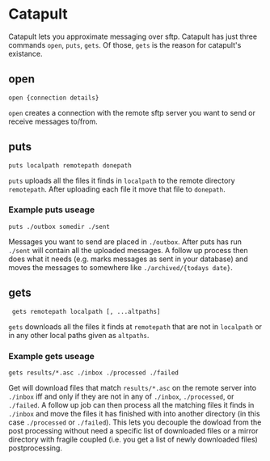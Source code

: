 # Catapult

Catapult lets you approximate messaging over sftp. Catapult has just three commands `open`, `puts`, `gets`. Of those, `gets` is the reason for catapult's existance.

## open

    open {connection details}

`open` creates a connection with the remote sftp server you want to send or receive messages to/from.

## puts

    puts localpath remotepath donepath

`puts` uploads all the files it finds in `localpath` to the remote directory `remotepath`. After uploading each file it move that file to `donepath`.

### Example puts useage

    puts ./outbox somedir ./sent

Messages you want to send are placed in `./outbox`. After puts has run `./sent` will contain all the uploaded messages. A follow up process then does what it needs (e.g. marks messages as sent in your database) and moves the messages to somewhere like `./archived/{todays date}`.

## gets

     gets remotepath localpath [, ...altpaths]

`gets` downloads all the files it finds at `remotepath` that are not in `localpath` or in any other local paths given as `altpaths`.


### Example gets useage

    gets results/*.asc ./inbox ./processed ./failed

Get will download files that match `results/*.asc` on the remote server into `./inbox` iff and only if they are not in any of `./inbox`, `./processed`, or `./failed`. A follow up job can then process all the matching files it finds in `./inbox` and move the files it has finished with into another directory (in this case `./processed` or `./failed`). This lets you decouple the dowload from the post processing without need a specific list of downloaded files or a mirror directory with fragile coupled (i.e. you get a list of newly downloaded files) postprocessing.